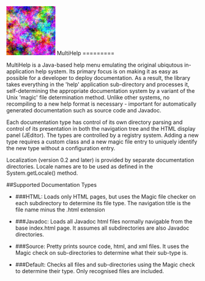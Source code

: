 <img src="MultiHelp128.png" height="128" width="128" alt="MultiHelp Logo">
MultiHelp
=========

MultiHelp is a Java-based help menu emulating the original ubiqutous in-application help system. Its primary focus is on making it as easy as possible for a developer to deploy documentation. As a result, the library takes everything in the 'help' application sub-directory and processes it, self-determining the appropriate documentation system by a variant of the Unix 'magic' file determination method. Unlike other systems, no recompiling to a new help format is necessary - important for automatically generated documentation such as source code and Javadoc.

Each documentation type has control of its own directory parsing and control of its presentation in both the navigation tree and the HTML display panel (JEditor). The types are controlled by a registry system. Adding a new type requires a custom class and a new magic file entry to uniquely identify the new type without a configuration entry.

Localization (version 0.2 and later) is provided by separate documentation directories. Locale names are to be used as defined in the System.getLocale() method.

##Supported Documentation Types

+ ###HTML:	Loads only HTML pages, but uses the Magic file checker on each subdirectory to determine its file type. The navigation title is the file name minus the .html extension

+ ###Javadoc:	Loads all Javadoc html files normally navigable from the base index.html page. It assumes all subdirectories are also Javadoc directories.

+ ###Source:	Pretty prints source code, html, and xml files. It uses the Magic check on sub-directories to determine what their sub-type is.

+ ###Default:	Checks all files and sub-directories using the Magic check to determine their type. Only recognised files are included.
